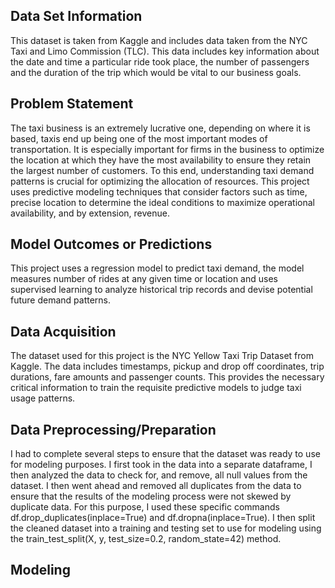 ## Data Set Information

This dataset is taken from Kaggle and includes data taken from the NYC Taxi and Limo Commission (TLC). This data includes key information about the date and time a particular ride took place, the number of passengers and the duration of the trip which would be vital to our business goals.

## Problem Statement 

The taxi business is an extremely lucrative one, depending on where it is based, taxis end up being one of the most important modes of transportation. It is especially important for firms in the business to optimize the location at which they have the most availability to ensure they retain the largest number of customers. To this end, understanding taxi demand patterns is crucial for optimizing the allocation of resources. This project uses predictive modeling techniques that consider factors such as time, precise location to determine the ideal conditions to maximize operational availability, and by extension, revenue.
## Model Outcomes or Predictions
This project uses a regression model to predict taxi demand, the model measures number of rides at any given time or location and uses supervised learning to analyze historical trip records and devise potential future demand patterns.
## Data Acquisition
The dataset used for this project is the NYC Yellow Taxi Trip Dataset from Kaggle. The data includes timestamps, pickup and drop off coordinates, trip durations, fare amounts and passenger counts. This provides the necessary critical information to train the requisite predictive models to judge taxi usage patterns.
## Data Preprocessing/Preparation
I had to complete several steps to ensure that the dataset was ready to use for modeling purposes. I first took in the data into a separate dataframe, I then analyzed the data to check for, and remove, all null values from the dataset. I then went ahead and removed all duplicates from the data to ensure that the results of the modeling process were not skewed by duplicate data. For this purpose, I used these specific commands df.drop_duplicates(inplace=True) and df.dropna(inplace=True).
I then split the cleaned dataset into a training and testing set to use for modeling using the train_test_split(X, y, test_size=0.2, random_state=42) method.
## Modeling